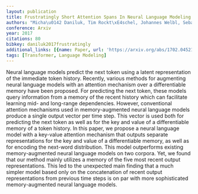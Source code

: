 ```yaml
---
layout: publication
title: Frustratingly Short Attention Spans In Neural Language Modeling
authors: "Micha\u0142 Daniluk, Tim Rockt\xE4schel, Johannes Welbl, Sebastian Riedel"
conference: Arxiv
year: 2017
citations: 80
bibkey: daniluk2017frustratingly
additional_links: [{name: Paper, url: 'https://arxiv.org/abs/1702.04521'}]
tags: [Transformer, Language Modeling]
---
```

Neural language models predict the next token using a latent representation
of the immediate token history. Recently, various methods for augmenting neural
language models with an attention mechanism over a differentiable memory have
been proposed. For predicting the next token, these models query information
from a memory of the recent history which can facilitate learning mid- and
long-range dependencies. However, conventional attention mechanisms used in
memory-augmented neural language models produce a single output vector per time
step. This vector is used both for predicting the next token as well as for the
key and value of a differentiable memory of a token history. In this paper, we
propose a neural language model with a key-value attention mechanism that
outputs separate representations for the key and value of a differentiable
memory, as well as for encoding the next-word distribution. This model
outperforms existing memory-augmented neural language models on two corpora.
Yet, we found that our method mainly utilizes a memory of the five most recent
output representations. This led to the unexpected main finding that a much
simpler model based only on the concatenation of recent output representations
from previous time steps is on par with more sophisticated memory-augmented
neural language models.
